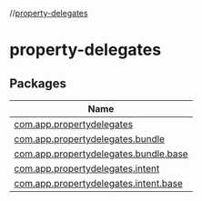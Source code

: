 //[property-delegates](index.md)

# property-delegates

## Packages

| Name |
|---|
| [com.app.propertydelegates](property-delegates/com.app.propertydelegates/index.md) |
| [com.app.propertydelegates.bundle](property-delegates/com.app.propertydelegates.bundle/index.md) |
| [com.app.propertydelegates.bundle.base](property-delegates/com.app.propertydelegates.bundle.base/index.md) |
| [com.app.propertydelegates.intent](property-delegates/com.app.propertydelegates.intent/index.md) |
| [com.app.propertydelegates.intent.base](property-delegates/com.app.propertydelegates.intent.base/index.md) |
